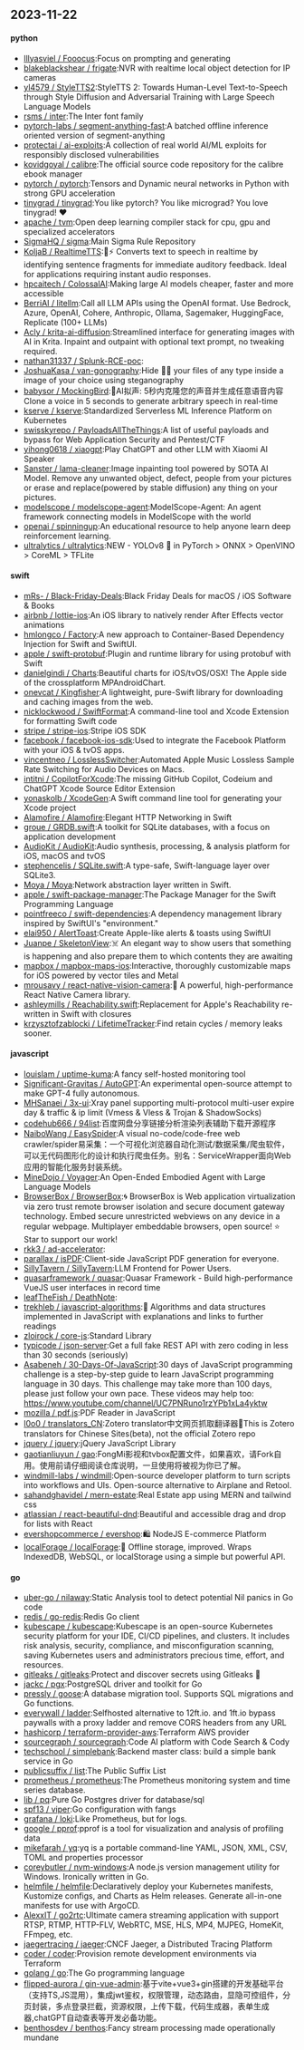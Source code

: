 ## 2023-11-22

#### python
* [lllyasviel / Fooocus](https://github.com/lllyasviel/Fooocus):Focus on prompting and generating
* [blakeblackshear / frigate](https://github.com/blakeblackshear/frigate):NVR with realtime local object detection for IP cameras
* [yl4579 / StyleTTS2](https://github.com/yl4579/StyleTTS2):StyleTTS 2: Towards Human-Level Text-to-Speech through Style Diffusion and Adversarial Training with Large Speech Language Models
* [rsms / inter](https://github.com/rsms/inter):The Inter font family
* [pytorch-labs / segment-anything-fast](https://github.com/pytorch-labs/segment-anything-fast):A batched offline inference oriented version of segment-anything
* [protectai / ai-exploits](https://github.com/protectai/ai-exploits):A collection of real world AI/ML exploits for responsibly disclosed vulnerabilities
* [kovidgoyal / calibre](https://github.com/kovidgoyal/calibre):The official source code repository for the calibre ebook manager
* [pytorch / pytorch](https://github.com/pytorch/pytorch):Tensors and Dynamic neural networks in Python with strong GPU acceleration
* [tinygrad / tinygrad](https://github.com/tinygrad/tinygrad):You like pytorch? You like micrograd? You love tinygrad! ❤️
* [apache / tvm](https://github.com/apache/tvm):Open deep learning compiler stack for cpu, gpu and specialized accelerators
* [SigmaHQ / sigma](https://github.com/SigmaHQ/sigma):Main Sigma Rule Repository
* [KoljaB / RealtimeTTS](https://github.com/KoljaB/RealtimeTTS):👄⚡ Converts text to speech in realtime by identifying sentence fragments for immediate auditory feedback. Ideal for applications requiring instant audio responses.
* [hpcaitech / ColossalAI](https://github.com/hpcaitech/ColossalAI):Making large AI models cheaper, faster and more accessible
* [BerriAI / litellm](https://github.com/BerriAI/litellm):Call all LLM APIs using the OpenAI format. Use Bedrock, Azure, OpenAI, Cohere, Anthropic, Ollama, Sagemaker, HuggingFace, Replicate (100+ LLMs)
* [Acly / krita-ai-diffusion](https://github.com/Acly/krita-ai-diffusion):Streamlined interface for generating images with AI in Krita. Inpaint and outpaint with optional text prompt, no tweaking required.
* [nathan31337 / Splunk-RCE-poc](https://github.com/nathan31337/Splunk-RCE-poc):
* [JoshuaKasa / van-gonography](https://github.com/JoshuaKasa/van-gonography):Hide 🕵️‍♂️ your files of any type inside a image of your choice using steganography
* [babysor / MockingBird](https://github.com/babysor/MockingBird):🚀AI拟声: 5秒内克隆您的声音并生成任意语音内容 Clone a voice in 5 seconds to generate arbitrary speech in real-time
* [kserve / kserve](https://github.com/kserve/kserve):Standardized Serverless ML Inference Platform on Kubernetes
* [swisskyrepo / PayloadsAllTheThings](https://github.com/swisskyrepo/PayloadsAllTheThings):A list of useful payloads and bypass for Web Application Security and Pentest/CTF
* [yihong0618 / xiaogpt](https://github.com/yihong0618/xiaogpt):Play ChatGPT and other LLM with Xiaomi AI Speaker
* [Sanster / lama-cleaner](https://github.com/Sanster/lama-cleaner):Image inpainting tool powered by SOTA AI Model. Remove any unwanted object, defect, people from your pictures or erase and replace(powered by stable diffusion) any thing on your pictures.
* [modelscope / modelscope-agent](https://github.com/modelscope/modelscope-agent):ModelScope-Agent: An agent framework connecting models in ModelScope with the world
* [openai / spinningup](https://github.com/openai/spinningup):An educational resource to help anyone learn deep reinforcement learning.
* [ultralytics / ultralytics](https://github.com/ultralytics/ultralytics):NEW - YOLOv8 🚀 in PyTorch > ONNX > OpenVINO > CoreML > TFLite

#### swift
* [mRs- / Black-Friday-Deals](https://github.com/mRs-/Black-Friday-Deals):Black Friday Deals for macOS / iOS Software & Books
* [airbnb / lottie-ios](https://github.com/airbnb/lottie-ios):An iOS library to natively render After Effects vector animations
* [hmlongco / Factory](https://github.com/hmlongco/Factory):A new approach to Container-Based Dependency Injection for Swift and SwiftUI.
* [apple / swift-protobuf](https://github.com/apple/swift-protobuf):Plugin and runtime library for using protobuf with Swift
* [danielgindi / Charts](https://github.com/danielgindi/Charts):Beautiful charts for iOS/tvOS/OSX! The Apple side of the crossplatform MPAndroidChart.
* [onevcat / Kingfisher](https://github.com/onevcat/Kingfisher):A lightweight, pure-Swift library for downloading and caching images from the web.
* [nicklockwood / SwiftFormat](https://github.com/nicklockwood/SwiftFormat):A command-line tool and Xcode Extension for formatting Swift code
* [stripe / stripe-ios](https://github.com/stripe/stripe-ios):Stripe iOS SDK
* [facebook / facebook-ios-sdk](https://github.com/facebook/facebook-ios-sdk):Used to integrate the Facebook Platform with your iOS & tvOS apps.
* [vincentneo / LosslessSwitcher](https://github.com/vincentneo/LosslessSwitcher):Automated Apple Music Lossless Sample Rate Switching for Audio Devices on Macs.
* [intitni / CopilotForXcode](https://github.com/intitni/CopilotForXcode):The missing GitHub Copilot, Codeium and ChatGPT Xcode Source Editor Extension
* [yonaskolb / XcodeGen](https://github.com/yonaskolb/XcodeGen):A Swift command line tool for generating your Xcode project
* [Alamofire / Alamofire](https://github.com/Alamofire/Alamofire):Elegant HTTP Networking in Swift
* [groue / GRDB.swift](https://github.com/groue/GRDB.swift):A toolkit for SQLite databases, with a focus on application development
* [AudioKit / AudioKit](https://github.com/AudioKit/AudioKit):Audio synthesis, processing, & analysis platform for iOS, macOS and tvOS
* [stephencelis / SQLite.swift](https://github.com/stephencelis/SQLite.swift):A type-safe, Swift-language layer over SQLite3.
* [Moya / Moya](https://github.com/Moya/Moya):Network abstraction layer written in Swift.
* [apple / swift-package-manager](https://github.com/apple/swift-package-manager):The Package Manager for the Swift Programming Language
* [pointfreeco / swift-dependencies](https://github.com/pointfreeco/swift-dependencies):A dependency management library inspired by SwiftUI's "environment."
* [elai950 / AlertToast](https://github.com/elai950/AlertToast):Create Apple-like alerts & toasts using SwiftUI
* [Juanpe / SkeletonView](https://github.com/Juanpe/SkeletonView):☠️ An elegant way to show users that something is happening and also prepare them to which contents they are awaiting
* [mapbox / mapbox-maps-ios](https://github.com/mapbox/mapbox-maps-ios):Interactive, thoroughly customizable maps for iOS powered by vector tiles and Metal
* [mrousavy / react-native-vision-camera](https://github.com/mrousavy/react-native-vision-camera):📸 A powerful, high-performance React Native Camera library.
* [ashleymills / Reachability.swift](https://github.com/ashleymills/Reachability.swift):Replacement for Apple's Reachability re-written in Swift with closures
* [krzysztofzablocki / LifetimeTracker](https://github.com/krzysztofzablocki/LifetimeTracker):Find retain cycles / memory leaks sooner.

#### javascript
* [louislam / uptime-kuma](https://github.com/louislam/uptime-kuma):A fancy self-hosted monitoring tool
* [Significant-Gravitas / AutoGPT](https://github.com/Significant-Gravitas/AutoGPT):An experimental open-source attempt to make GPT-4 fully autonomous.
* [MHSanaei / 3x-ui](https://github.com/MHSanaei/3x-ui):Xray panel supporting multi-protocol multi-user expire day & traffic & ip limit (Vmess & Vless & Trojan & ShadowSocks)
* [codehub666 / 94list](https://github.com/codehub666/94list):百度网盘分享链接分析渲染列表辅助下载开源程序
* [NaiboWang / EasySpider](https://github.com/NaiboWang/EasySpider):A visual no-code/code-free web crawler/spider易采集：一个可视化浏览器自动化测试/数据采集/爬虫软件，可以无代码图形化的设计和执行爬虫任务。别名：ServiceWrapper面向Web应用的智能化服务封装系统。
* [MineDojo / Voyager](https://github.com/MineDojo/Voyager):An Open-Ended Embodied Agent with Large Language Models
* [BrowserBox / BrowserBox](https://github.com/BrowserBox/BrowserBox):🌀 BrowserBox is Web application virtualization via zero trust remote browser isolation and secure document gateway technology. Embed secure unrestricted webviews on any device in a regular webpage. Multiplayer embeddable browsers, open source! ⭐️ Star to support our work!
* [rkk3 / ad-accelerator](https://github.com/rkk3/ad-accelerator):
* [parallax / jsPDF](https://github.com/parallax/jsPDF):Client-side JavaScript PDF generation for everyone.
* [SillyTavern / SillyTavern](https://github.com/SillyTavern/SillyTavern):LLM Frontend for Power Users.
* [quasarframework / quasar](https://github.com/quasarframework/quasar):Quasar Framework - Build high-performance VueJS user interfaces in record time
* [leafTheFish / DeathNote](https://github.com/leafTheFish/DeathNote):
* [trekhleb / javascript-algorithms](https://github.com/trekhleb/javascript-algorithms):📝 Algorithms and data structures implemented in JavaScript with explanations and links to further readings
* [zloirock / core-js](https://github.com/zloirock/core-js):Standard Library
* [typicode / json-server](https://github.com/typicode/json-server):Get a full fake REST API with zero coding in less than 30 seconds (seriously)
* [Asabeneh / 30-Days-Of-JavaScript](https://github.com/Asabeneh/30-Days-Of-JavaScript):30 days of JavaScript programming challenge is a step-by-step guide to learn JavaScript programming language in 30 days. This challenge may take more than 100 days, please just follow your own pace. These videos may help too: https://www.youtube.com/channel/UC7PNRuno1rzYPb1xLa4yktw
* [mozilla / pdf.js](https://github.com/mozilla/pdf.js):PDF Reader in JavaScript
* [l0o0 / translators_CN](https://github.com/l0o0/translators_CN):Zotero translator中文网页抓取翻译器🎉This is Zotero translators for Chinese Sites(beta), not the official Zotero repo
* [jquery / jquery](https://github.com/jquery/jquery):jQuery JavaScript Library
* [gaotianliuyun / gao](https://github.com/gaotianliuyun/gao):FongMi影视和tvbox配置文件，如果喜欢，请Fork自用。使用前请仔细阅读仓库说明，一旦使用将被视为你已了解。
* [windmill-labs / windmill](https://github.com/windmill-labs/windmill):Open-source developer platform to turn scripts into workflows and UIs. Open-source alternative to Airplane and Retool.
* [sahandghavidel / mern-estate](https://github.com/sahandghavidel/mern-estate):Real Estate app using MERN and tailwind css
* [atlassian / react-beautiful-dnd](https://github.com/atlassian/react-beautiful-dnd):Beautiful and accessible drag and drop for lists with React
* [evershopcommerce / evershop](https://github.com/evershopcommerce/evershop):🛍️ NodeJS E-commerce Platform
* [localForage / localForage](https://github.com/localForage/localForage):💾 Offline storage, improved. Wraps IndexedDB, WebSQL, or localStorage using a simple but powerful API.

#### go
* [uber-go / nilaway](https://github.com/uber-go/nilaway):Static Analysis tool to detect potential Nil panics in Go code
* [redis / go-redis](https://github.com/redis/go-redis):Redis Go client
* [kubescape / kubescape](https://github.com/kubescape/kubescape):Kubescape is an open-source Kubernetes security platform for your IDE, CI/CD pipelines, and clusters. It includes risk analysis, security, compliance, and misconfiguration scanning, saving Kubernetes users and administrators precious time, effort, and resources.
* [gitleaks / gitleaks](https://github.com/gitleaks/gitleaks):Protect and discover secrets using Gitleaks 🔑
* [jackc / pgx](https://github.com/jackc/pgx):PostgreSQL driver and toolkit for Go
* [pressly / goose](https://github.com/pressly/goose):A database migration tool. Supports SQL migrations and Go functions.
* [everywall / ladder](https://github.com/everywall/ladder):Selfhosted alternative to 12ft.io. and 1ft.io bypass paywalls with a proxy ladder and remove CORS headers from any URL
* [hashicorp / terraform-provider-aws](https://github.com/hashicorp/terraform-provider-aws):Terraform AWS provider
* [sourcegraph / sourcegraph](https://github.com/sourcegraph/sourcegraph):Code AI platform with Code Search & Cody
* [techschool / simplebank](https://github.com/techschool/simplebank):Backend master class: build a simple bank service in Go
* [publicsuffix / list](https://github.com/publicsuffix/list):The Public Suffix List
* [prometheus / prometheus](https://github.com/prometheus/prometheus):The Prometheus monitoring system and time series database.
* [lib / pq](https://github.com/lib/pq):Pure Go Postgres driver for database/sql
* [spf13 / viper](https://github.com/spf13/viper):Go configuration with fangs
* [grafana / loki](https://github.com/grafana/loki):Like Prometheus, but for logs.
* [google / pprof](https://github.com/google/pprof):pprof is a tool for visualization and analysis of profiling data
* [mikefarah / yq](https://github.com/mikefarah/yq):yq is a portable command-line YAML, JSON, XML, CSV, TOML and properties processor
* [coreybutler / nvm-windows](https://github.com/coreybutler/nvm-windows):A node.js version management utility for Windows. Ironically written in Go.
* [helmfile / helmfile](https://github.com/helmfile/helmfile):Declaratively deploy your Kubernetes manifests, Kustomize configs, and Charts as Helm releases. Generate all-in-one manifests for use with ArgoCD.
* [AlexxIT / go2rtc](https://github.com/AlexxIT/go2rtc):Ultimate camera streaming application with support RTSP, RTMP, HTTP-FLV, WebRTC, MSE, HLS, MP4, MJPEG, HomeKit, FFmpeg, etc.
* [jaegertracing / jaeger](https://github.com/jaegertracing/jaeger):CNCF Jaeger, a Distributed Tracing Platform
* [coder / coder](https://github.com/coder/coder):Provision remote development environments via Terraform
* [golang / go](https://github.com/golang/go):The Go programming language
* [flipped-aurora / gin-vue-admin](https://github.com/flipped-aurora/gin-vue-admin):基于vite+vue3+gin搭建的开发基础平台（支持TS,JS混用），集成jwt鉴权，权限管理，动态路由，显隐可控组件，分页封装，多点登录拦截，资源权限，上传下载，代码生成器，表单生成器,chatGPT自动查表等开发必备功能。
* [benthosdev / benthos](https://github.com/benthosdev/benthos):Fancy stream processing made operationally mundane

